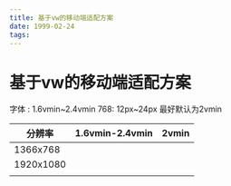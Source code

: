 ```yaml
---
title: 基于vw的移动端适配方案
date: 1999-02-24
tags:
---
```


# 基于vw的移动端适配方案

字体 : 1.6vmin~2.4vmin 768: 12px~24px 最好默认为2vmin

| 分辨率       | 1.6vmin-2.4vmin | 2vmin |
| --------- | --------------- | ----- |
| 1366x768  |                 |       |
| 1920x1080 |                 |       |
|           |                 |       |
